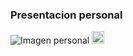 ### Presentacion personal
![Imagen personal](recursos/imgs/20251020_125704.jpg)
<img src="../recursos/imgs/20251020_125704.jpg" alt="Imagen personal" width="20">
